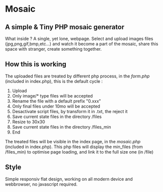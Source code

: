 # Mosaic

## A simple & Tiny PHP mosaic generator

What inside ? A single, yet lone, webpage. Select and upload images files (jpg,png,gif,bmp,etc...) and watch it become a part of the mosaic, share this space with stranger, create something together.

## How this is working

The uploaded files are treated by different php process, in the *form.php* (included in index.php), this is the default cycle :

1. Upload
2. Only image/* type files will be accepted
3. Rename the file with a default prefix "0.xxx"
4. Only final files under 10mo will be accepted
5. Desactivate script files, by transform it in .txt, the reject it
6. Save current state files in the directory /files
7. Resize to 30x30
9. Save current state files in the directory /files_min
10. End

The treated files will be visible in the index page, in the *mosaic.php* (included in index.php). This php files will display the min_files (from /files_min) to optimise page loading, and link it to the full size one (in /file)

## Style

Simple responsiv flat design, working on all modern device and webbrowser, no javascript required. 

